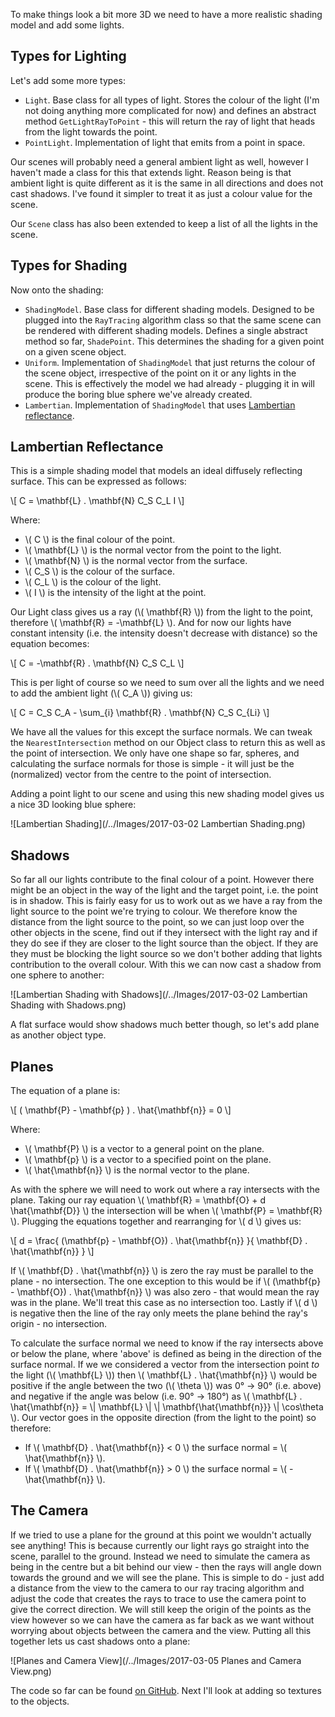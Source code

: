To make things look a bit more 3D we need to have a more realistic shading model and add some lights.

## Types for Lighting ##

Let's add some more types:

* `Light`. Base class for all types of light. Stores the colour of the light (I'm not doing anything more complicated for now) and defines an abstract method `GetLightRayToPoint` - this will return the ray of light that heads from the light towards the point.
* `PointLight`. Implementation of light that emits from a point in space.

Our scenes will probably need a general ambient light as well, however I haven't made a class for this that extends light. Reason being is that ambient light is quite different as it is the same in all directions and does not cast shadows. I've found it simpler to treat it as just a colour value for the scene.

Our `Scene` class has also been extended to keep a list of all the lights in the scene.

## Types for Shading ##

Now onto the shading:

* `ShadingModel`. Base class for different shading models. Designed to be plugged into the `RayTracing` algorithm class so that the same scene can be rendered with different shading models. Defines a single abstract method so far, `ShadePoint`. This determines the shading for a given point on a given scene object.
* `Uniform`. Implementation of `ShadingModel` that just returns the colour of the scene object, irrespective of the point on it or any lights in the scene. This is effectively the model we had already - plugging it in will produce the boring blue sphere we've already created.
* `Lambertian`. Implementation of `ShadingModel` that uses [Lambertian reflectance](https://en.wikipedia.org/wiki/Lambertian_reflectance).

## Lambertian Reflectance ##

This is a simple shading model that models an ideal diffusely reflecting surface. This can be expressed as follows:

\\\[ C = \\mathbf{L} . \\mathbf{N} C\_S C\_L I \\\]

Where:

* \\\( C \\\) is the final colour of the point.
* \\\( \\mathbf{L} \\\) is the normal vector from the point to the light.
* \\\( \\mathbf{N} \\\) is the normal vector from the surface.
* \\\( C\_S \\\) is the colour of the surface.
* \\\( C\_L \\\) is the colour of the light.
* \\\( I \\\) is the intensity of the light at the point.

Our Light class gives us a ray (\\\( \\mathbf{R} \\\)) from the light to the point, therefore \\\( \\mathbf{R} = -\\mathbf{L} \\\). And for now our lights have constant intensity (i.e. the intensity doesn't decrease with distance) so the equation becomes:

\\\[ C = -\\mathbf{R} . \\mathbf{N} C\_S C\_L \\\]

This is per light of course so we need to sum over all the lights and we need to add the ambient light (\\\( C\_A \\\)) giving us:

\\\[ C = C\_S C\_A - \\sum\_{i} \\mathbf{R} . \\mathbf{N} C\_S C\_{Li} \\\]

We have all the values for this except the surface normals. We can tweak the `NearestIntersection` method on our Object class to return this as well as the point of intersection. We only have one shape so far, spheres, and calculating the surface normals for those is simple - it will just be the (normalized) vector from the centre to the point of intersection.

Adding a point light to our scene and using this new shading model gives us a nice 3D looking blue sphere:

![Lambertian Shading](/../Images/2017-03-02 Lambertian Shading.png)

## Shadows ##

So far all our lights contribute to the final colour of a point. However there might be an object in the way of the light and the target point, i.e. the point is in shadow. This is fairly easy for us to work out as we have a ray from the light source to the point we're trying to colour. We therefore know the distance from the light source to the point, so we can just loop over the other objects in the scene, find out if they intersect with the light ray and if they do see if they are closer to the light source than the object. If they are they must be blocking the light source so we don't bother adding that lights contribution to the overall colour. With this we can now cast a shadow from one sphere to another:

![Lambertian Shading with Shadows](/../Images/2017-03-02 Lambertian Shading with Shadows.png)

A flat surface would show shadows much better though, so let's add plane as another object type.

## Planes ##

The equation of a plane is:

\\\[ \( \\mathbf{P} - \\mathbf{p} \) . \\hat{\\mathbf{n}} = 0 \\\]

Where:

* \\\( \\mathbf{P} \\\) is a vector to a general point on the plane.
* \\\( \\mathbf{p} \\\) is a vector to a specified point on the plane.
* \\\( \\hat{\\mathbf{n}} \\\) is the normal vector to the plane.

As with the sphere we will need to work out where a ray intersects with the plane. Taking our ray equation \\\( \\mathbf{R} = \\mathbf{O} + d \\hat{\\mathbf{D}} \\\) the intersection will be when \\\( \\mathbf{P} = \\mathbf{R} \\\). Plugging the equations together and rearranging for \\\( d \\\) gives us:

\\\[ d = \\frac{ \(\\mathbf{p} - \\mathbf{O}\) . \\hat{\\mathbf{n}} }{ \\mathbf{D} . \\hat{\\mathbf{n}} } \\\]

If \\\( \\mathbf{D} . \\hat{\\mathbf{n}} \\\) is zero the ray must be parallel to the plane - no intersection. The one exception to this would be if \\\( \(\\mathbf{p} - \\mathbf{O}\) . \\hat{\\mathbf{n}} \\\) was also zero - that would mean the ray was in the plane. We'll treat this case as no intersection too. Lastly if \\( d \\\) is negative then the line of the ray only meets the plane behind the ray's origin - no intersection.

To calculate the surface normal we need to know if the ray intersects above or below the plane, where 'above' is defined as being in the direction of the surface normal. If we we considered a vector from the intersection point *to* the light (\\\( \\mathbf{L} \\\)) then \\\( \\mathbf{L} . \\hat{\\mathbf{n}} \\\) would be positive if the angle between the two (\\\( \theta \\\)) was 0° -> 90° (i.e. above) and negative if the angle was below (i.e. 90° -> 180°) as \\\( \\mathbf{L} . \\hat{\\mathbf{n}} =  \\| \\mathbf{L} \\| \\| \\mathbf{\\hat{\\mathbf{n}}} \\| \\cos\\theta \\\). Our vector goes in the opposite direction (from the light to the point) so therefore:

* If \\\( \\mathbf{D} . \\hat{\\mathbf{n}} < 0 \\\) the surface normal = \\\( \\hat{\\mathbf{n}} \\\).
* If \\\( \\mathbf{D} . \\hat{\\mathbf{n}} > 0 \\\) the surface normal = \\\( -\\hat{\\mathbf{n}} \\\).

## The Camera ##

If we tried to use a plane for the ground at this point we wouldn't actually see anything! This is because currently our light rays go straight into the scene, parallel to the ground. Instead we need to simulate the camera as being in the centre but a bit behind our view - then the rays will angle down towards the ground and we will see the plane. This is simple to do - just add a distance from the view to the camera to our ray tracing algorithm and adjust the code that creates the rays to trace to use the camera point to give the correct direction. We will still keep the origin of the points as the view however so we can have the camera as far back as we want without worrying about objects between the camera and the view. Putting all this together lets us cast shadows onto a plane:

![Planes and Camera View](/../Images/2017-03-05 Planes and Camera View.png)

The code so far can be found [on GitHub](https://github.com/MrKWatkins/Rendering/tree/planes-and-shadows). Next I'll look at adding so textures to the objects.